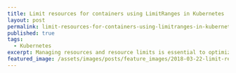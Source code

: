 ```yaml
---
title: Limit resources for containers using LimitRanges in Kubernetes
layout: post
permalink: limit-resources-for-containers-using-limitranges-in-kubernetes
published: true
tags:
  - Kubernetes
excerpt: Managing resources and resource limits is essential to optimize utilization of Kubernetes clusters. This post demonstrates how to limit resources for Pods in K8s
featured_image: /assets/images/posts/feature_images/2018-03-22-limit-resources-for-containers-using-limitranges-in-kubernetes.jpg
---
```


